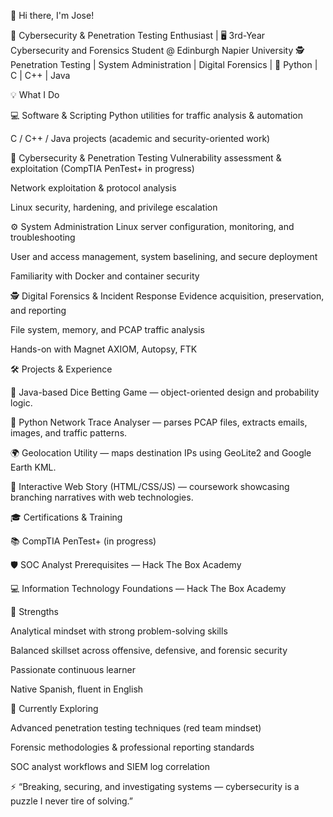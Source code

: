 👋 Hi there, I'm Jose!

🔐 Cybersecurity & Penetration Testing Enthusiast | 🖥️ 3rd-Year Cybersecurity and Forensics Student @ Edinburgh Napier University
🕵️ Penetration Testing | System Administration | Digital Forensics | 🐍 Python | C | C++ | Java

💡 What I Do


💻 Software & Scripting
Python utilities for traffic analysis & automation

C / C++ / Java projects (academic and security-oriented work)

🔐 Cybersecurity & Penetration Testing
Vulnerability assessment & exploitation (CompTIA PenTest+ in progress)

Network exploitation & protocol analysis

Linux security, hardening, and privilege escalation

⚙️ System Administration
Linux server configuration, monitoring, and troubleshooting

User and access management, system baselining, and secure deployment

Familiarity with Docker and container security

🕵️ Digital Forensics & Incident Response
Evidence acquisition, preservation, and reporting

File system, memory, and PCAP traffic analysis

Hands-on with Magnet AXIOM, Autopsy, FTK


🛠️ Projects & Experience

🎲 Java-based Dice Betting Game — object-oriented design and probability logic.

🐍 Python Network Trace Analyser — parses PCAP files, extracts emails, images, and traffic patterns.

🌍 Geolocation Utility — maps destination IPs using GeoLite2 and Google Earth KML.

📖 Interactive Web Story (HTML/CSS/JS) — coursework showcasing branching narratives with web technologies.


🎓 Certifications & Training

📚 CompTIA PenTest+ (in progress)

🛡️ SOC Analyst Prerequisites — Hack The Box Academy

💻 Information Technology Foundations — Hack The Box Academy


🌟 Strengths

Analytical mindset with strong problem-solving skills

Balanced skillset across offensive, defensive, and forensic security

Passionate continuous learner

Native Spanish, fluent in English


📖 Currently Exploring

Advanced penetration testing techniques (red team mindset)

Forensic methodologies & professional reporting standards

SOC analyst workflows and SIEM log correlation

⚡ “Breaking, securing, and investigating systems — cybersecurity is a puzzle I never tire of solving.”



